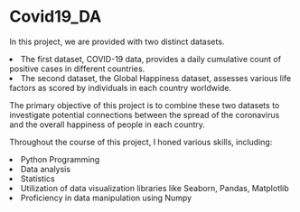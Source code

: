 # Covid19_DA

In this project, we are provided with two distinct datasets. 
<li>The first dataset, COVID-19 data, provides a daily cumulative count of positive cases in different countries. 
<li>The second dataset, the Global Happiness dataset, assesses various life factors as scored by individuals in each country worldwide.

The primary objective of this project is to combine these two datasets to investigate potential connections between the spread of the coronavirus and the overall happiness of people in each country.

Throughout the course of this project, I honed various skills, including:

<li>Python Programming
<li>Data analysis
<li>Statistics
<li>Utilization of data visualization libraries like Seaborn, Pandas, Matplotlib
<li>Proficiency in data manipulation using Numpy
